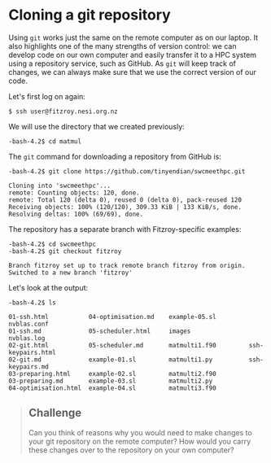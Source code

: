 # Cloning a git repository

Using `git` works just the same on the remote computer as on our laptop. It also highlights one of the many strengths of version control: we can develop code on our own computer and easily transfer it to a HPC system using a repository service, such as GitHub. As `git` will keep track of changes, we can always make sure that we use the correct version of our code.

Let's first log on again:
``` {.bash}
$ ssh user@fitzroy.nesi.org.nz
```

We will use the directory that we created previously:
```
-bash-4.2$ cd matmul
```

The `git` command for downloading a repository from GitHub is:
```
-bash-4.2$ git clone https://github.com/tinyendian/swcmeethpc.git
```
~~~ {.output}
Cloning into 'swcmeethpc'...
remote: Counting objects: 120, done.
remote: Total 120 (delta 0), reused 0 (delta 0), pack-reused 120
Receiving objects: 100% (120/120), 309.33 KiB | 133 KiB/s, done.
Resolving deltas: 100% (69/69), done.
~~~

The repository has a separate branch with Fitzroy-specific examples:
```
-bash-4.2$ cd swcmeethpc
-bash-4.2$ git checkout fitzroy
```
~~~ {.output}
Branch fitzroy set up to track remote branch fitzroy from origin.
Switched to a new branch 'fitzroy'
~~~

Let's look at the output:
```
-bash-4.2$ ls
```
~~~ {.output}
01-ssh.html           04-optimisation.md    example-05.sl         nvblas.conf
01-ssh.md             05-scheduler.html     images                nvblas.log
02-git.html           05-scheduler.md       matmulti1.f90         ssh-keypairs.html
02-git.md             example-01.sl         matmulti1.py          ssh-keypairs.md
03-preparing.html     example-02.sl         matmulti2.f90
03-preparing.md       example-03.sl         matmulti2.py
04-optimisation.html  example-04.sl         matmulti3.f90
~~~

> ## Challenge
>
> Can you think of reasons why you would need to make changes to your git repository on the remote computer? How would you carry these changes over to the repository on your own computer?